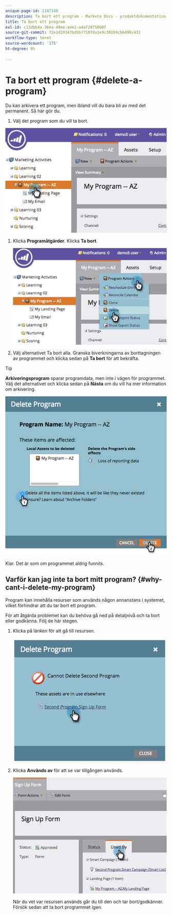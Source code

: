 ```yaml
---
unique-page-id: 1147148
description: Ta bort ett program - Marketo Docs - produktdokumentation
title: Ta bort ett program
exl-id: c13dbb4a-36ea-49ee-aee2-a4af28750b0f
source-git-commit: 72e1d29347bd5b77107da1e9c30169cb6490c432
workflow-type: tm+mt
source-wordcount: '175'
ht-degree: 0%

---
```


# Ta bort ett program {#delete-a-program}

Du kan arkivera ett program, men ibland vill du bara bli av med det permanent. Så här gör du.

1. Välj det program som du vill ta bort.

![](assets/image2014-9-23-15-3a40-3a57.png)

1. Klicka **Programåtgärder**. Klicka **Ta bort**.

   ![](assets/image2014-9-23-15-3a41-3a11.png)

1. Välj alternativet Ta bort alla. Granska biverkningarna av borttagningen av programmet och klicka sedan på **Ta bort** för att bekräfta.

>[!TIP]
>
>**Arkiveringsprogram** sparar programdata, men inte i vägen för programmet. Välj det alternativet och klicka sedan på **Nästa** om du vill ha mer information om arkivering.

![](assets/2017-05-05-15-04-15.png)

Klar. Det är som om programmet aldrig funnits.

## Varför kan jag inte ta bort mitt program? {#why-cant-i-delete-my-program}

Program kan innehålla resurser som används någon annanstans i systemet, vilket förhindrar att du tar bort ett program.

För att åtgärda problemet kan du behöva gå ned på detaljnivå och ta bort eller godkänna. Följ de här stegen.

1. Klicka på länken för att gå till resursen.

   ![](assets/image2014-9-23-15-3a42-3a10.png)

1. Klicka **Används av** för att se var tillgången används.

   ![](assets/image2014-9-23-15-3a42-3a57.png)

   När du vet var resursen används går du till den och tar bort/godkänner. Försök sedan att ta bort programmet igen.
